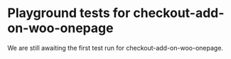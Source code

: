 # Playground tests for checkout-add-on-woo-onepage
We are still awaiting the first test run for checkout-add-on-woo-onepage.
